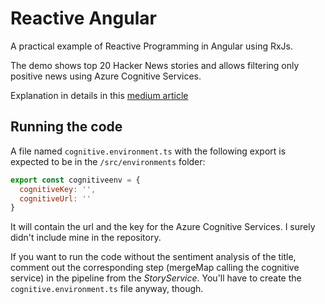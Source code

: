 # Reactive Angular
A practical example of Reactive Programming in Angular using RxJs. 

The demo shows top 20 Hacker News stories and allows filtering only positive news using Azure Cognitive Services. 

Explanation in details in this [medium article](https://medium.com/@paveltuzov/reactive-angular-b7914b0190f5)

## Running the code
A file named `cognitive.environment.ts` with the following export is expected to be in the `/src/environments` folder:

```js
export const cognitiveenv = {
  cognitiveKey: '',
  cognitiveUrl: ''
}
```

It will contain the url and the key for the Azure Cognitive Services. I surely didn't include mine in the repository.

If you want to run the code without the sentiment analysis of the title, comment out the corresponding step (mergeMap calling the cognitive service) in the pipeline from the _StoryService_. You'll have to create the `cognitive.environment.ts` file anyway, though.
